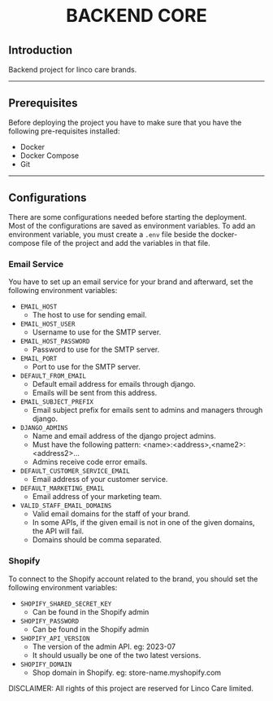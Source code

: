 <h1 align="center" style="display: block; font-size: 2.5em; font-weight: bold; margin-block-start: 1em; margin-block-end: 1em;">
  <br /><br /><strong>BACKEND CORE</strong>
</h1>

## Introduction[](#introduction)
Backend project for linco care brands.

---

## Prerequisites[](#prerequisites)
Before deploying the project you have to make sure that you have the following pre-requisites installed:

- Docker
- Docker Compose
- Git

---

## Configurations[](#configurations)
There are some configurations needed before starting the deployment. Most of the
configurations are saved as environment variables. To add an environment variable, you must
create a `.env` file beside the docker-compose file of the project and add the variables in that file.

### Email Service
You have to set up an email service for your brand and afterward, set the
following environment variables:

- `EMAIL_HOST`
  - The host to use for sending email.
- `EMAIL_HOST_USER`
  - Username to use for the SMTP server.
- `EMAIL_HOST_PASSWORD`
  - Password to use for the SMTP server.
- `EMAIL_PORT`
  - Port to use for the SMTP server.
- `DEFAULT_FROM_EMAIL`
  - Default email address for emails through django.
  - Emails will be sent from this address.
- `EMAIL_SUBJECT_PREFIX`
  - Email subject prefix for emails sent to admins and managers through django.
- `DJANGO_ADMINS`
  - Name and email address of the django project admins.
  - Must have the following pattern: \<name>:\<address>,\<name2>:\<address2>...
  - Admins receive code error emails.
- `DEFAULT_CUSTOMER_SERVICE_EMAIL`
  - Email address of your customer service.
- `DEFAULT_MARKETING_EMAIL`
  - Email address of your marketing team.
- `VALID_STAFF_EMAIL_DOMAINS`
  - Valid email domains for the staff of your brand.
  - In some APIs, if the given email is not in one of the given domains, the API will fail.
  - Domains should be comma separated.

### Shopify

To connect to the Shopify account related to the brand, you should set the following
environment variables:

- `SHOPIFY_SHARED_SECRET_KEY`
  - Can be found in the Shopify admin
- `SHOPIFY_PASSWORD`
  - Can be found in the Shopify admin
- `SHOPIFY_API_VERSION`
  - The version of the admin API. eg: 2023-07
  - It should usually be one of the two latest versions.
- `SHOPIFY_DOMAIN`
  - Shop domain in Shopify. eg: store-name.myshopify.com

DISCLAIMER: All rights of this project are reserved for Linco Care limited.